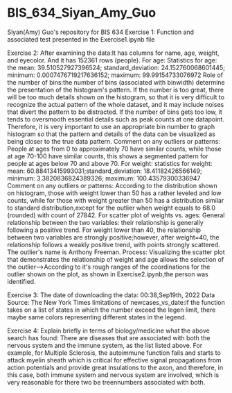 # BIS_634_Siyan_Amy_Guo
Siyan(Amy) Guo's repository for BIS 634
Exercise 1:
Function and associated test presented in the Exercise1.ipynb file

Exercise 2:
After examining the data:It has columns for name, age, weight, and eyecolor. And it has 152361 rows (people).
For age:
Statistics for age: the mean: 39.510527927396524; standard_deviation: 24.152760068601445; minimum: 0.0007476719217636152; maximum: 99.99154733076972
Role of the number of bins:the number of bins (associated with binwidth) determine the presentation of the histogram's pattern. If the number is too great, there will be too much details shown on the histogram, so that it is very difficult to recognize the actual pattern of the whole dataset, and it may include noises that divert the pattern to be distracted. If the number of bins gets too low, it tends to oversmooth essential details such as peak counts at one datapoint. Therefore, it is very important to use an appropriate bin number to graph histogram so that the pattern and details of the data can be visualized as being closer to the true data pattern. 
Comment on any outliers or patterns: People at ages from 0 to approximately 70 have similar counts, while those at age 70-100 have similar counts, this shows a segmented pattern for people at ages below 70 and above 70.
For weight:
statistics for weight: mean: 60.88413415993031;standard_deviation: 18.41182426566149; minimum: 3.3820836824389326; maximum: 100.43579300336947
Comment on any outliers or patterns: According to the distribution shown on histogram, those with weight lower than 50 has a rather leveled and low counts, while for those with weight greater than 50 has a distribution similar to standard distribution,except for the outlier when weight equals to 68.0 (rounded) with count of 27842.
For scatter plot of weights vs. ages:
General relationship between the two variables: their relationship is generally following a positive trend. For weight lower than 40, the relationship between two variables are strongly positive;however, after weight=40, the relationship follows a weakly positive trend, with points strongly scattered.
The outlier's name is Anthony Freeman.
Process: Visualizing the scatter plot that demonstrates the relationship of weight and age allows the selection of the outlier-->According to it's rough ranges of the coordinations for the outlier shown on the plot, as shown in Exercise2.ipynb,the person was identified.

Exercise 3:
The date of downloading the data: 00:38,Sep19th, 2022
Data Source: The New York Times
limitations of newcases_vs_date:if the function takes on a list of states in which the number exceed the legen limit, there maybe same colors representing different states in the legend.

Exercise 4:
Explain briefly in terms of biology/medicine what the above search has found: There are diseases that are associated with both the nervous system and the immune system, as the list listed above. For example, for Multiple Sclerosis, the autoimmune function fails and starts to attack myelin sheath which is critical for effective signal propagations from action potentials and provide great insulations to the axon, and therefore, in this case, both immune system and nervous system are involved, which is very reasonable for there two be treennumbers associated with both. 
